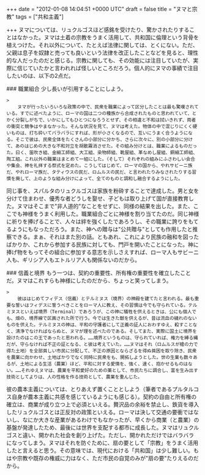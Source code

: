 
+++
date = "2012-01-08 14:04:51 +0000 UTC"
draft = false
title = "ヌマと宗教"
tags = ["共和主義"]

+++
ヌマについては、リュクルゴスほど感銘を受けたり、驚かされたりすることはなかった。ヌマは土着の宗教をうまく活用して、共和国に倫理という背骨を植えつけた。それ以外について、たとえば法律に関しては、とくにない。ただ、父親は息子を奴隷と売っても良いという法律を改正したことなどを見ると、理性的な人だったのだと感じる。宗教に関しても、その効能には注目していたが、実際に信じていたかと言われれば怪しいところだろう。個人的にヌマの事績で注目したいのは、以下の2点だ。

<div class="section">
    ### 職業組合
    少し長いが引用することにしよう。

    >
        ヌマが行ったいろいろな政策の中で、民衆を職業によって区分したことは最も驚嘆されている。すでに述べたように、ローマの国は二つの種族から合成されたものと思われていて、とかく分裂しがちで、いかにしてもひとつになろうとせず、その相違と不和は拭いきれず、両者の衝突と競争はやまなかった。そんな状況を見て、ヌマは考えた。物体の中で混じりにくく硬いものは、打ち砕いてバラバラにすれば、形が小さくなるので、互いにうまく合うようになる。そこで彼は、民衆全体をたくさんの小部分に分かち、さらに次々に、別の小部分に分けて、あのはじめの大きな不和対立を胡散霧消させた。その組み分けとは、職業によるものだった。曰く、笛吹き組、金細工師組、大工組、染物師組、靴屋組、革なめし屋組、銅細工師組、陶工組。これ以外の職業はまとめて一組にした。（そして）それぞれの組みにふさわしい会合や集会、神を礼拝する祭式を定めた。こうしてはじめて、ローマの国から、やれサビーニ族だ、やれローマ族だ、タティウスの民だ、ロムルスの民だ、と言われたりみなされたりする習慣を廃して、上のような組み分けによって、全てのものと調和し融合するようにした。

    
同じ事を、スパルタのリュクルゴスは家族を粉砕することで達成した。男と女を分けて住まわせ、優秀な者どうしを娶せ、子どもは取り上げて国が直接教育した。ヌマはそこまで"非人道的"なことをせずに、同様の結果を出した。また、ここでも神様をうまく利用した。職業組合ごとに神様を割り当てたのだ。同じ神様に祈りを捧げることで、人々は絆を強くしたであろうし、その職業に誇りをもてるようにもなっただろう。また、神への贈与は"公共贈与"としても作用したと推察できる。まぁ、それはまた別の話。ともあれ、これにより民族の融和を図ったばかりか、これから参加する民族に対しても、門戸を開いたことになった。神に捧げ物をもってその組合に参加する意志を示しさえすれば、ローマ人もサビーニ人も、ギリシア人もエトルリア人も関係ないのだから。

</div>
<div class="section">
    ### 信義と境界
    もう一つは、契約の重要性、所有権の重要性を確立したことだ。ヌマはこれすらも神様にしたのだから、ちょっと笑ってしまう。

    >
        彼ははじめてフィデス（信義）とテルミヌス（境界）の神殿を建てたと言われる。最も重要な誓いはフィデスに誓うべきことをローマ人に教え、その習慣は今でも守られている。テルミヌスといえば境界（Terminal）であろうが、この神に犠牲を供えるときは、公にも個人でも、畑の、境界線で区画された所で行う。今では生きた獣を供えるが、昔は流血の穢れのないものを供えた。テルミヌスの神は、平和の守護者にして正義の証人におわすゆえ、殺すことなく、清浄でなければならぬと、ヌマが理を述べたのである。そしてまた、実際に国土に境界を設けたのはこの王であったと思われる。……境界というものは、守られていれば、権力を縛る縄だが、守らなければ不正の証となる、と彼は考えていた。……ヌマはそれ（ロムルスが槍の力で得た土地）を全部貧しい市民に分配して、不正の原因とならざるを得ぬ貧困を取り除き、民衆を農業に向かわせ、土地ばかりでなく同時に民衆をも、開拓しようとした。世の生業も数々あるが、土地による生活（農業）ほど、平和に対する愛情を、強く、速く、抱かせるものはない。……それゆえヌマは、農業を平和愛好のための薬として、市民たちに調合し、富を生み出す技術としてよりは、人の性格を作る技術として、農業を重んじた。

    
彼の農本主義については、とりあえず置くこととしよう（筆者であるプルタルコス自身が農本主義に共感を感じているようにも感じる）。契約の自由と所有権の確立は、商業が成り立つ上で必須といえる。贅沢品の余裕を禁止し、鉄貨を導入したリュクルゴスとは正反対の政策といえる。ローマは決して交通の要衝ではないし、なにか大きな産業があるわけでもなかったが、早くから商業（と農業）の基盤が発達したため、最後には世界を支配する都市に成長した。ヌマはリュクルゴスと違い、開かれた社会を創り上げた。ただし、開かれただけではバラバラになってしまう。ヌマはそれを防ぐために、扇の要として「宗教」をうまく活用したと言えると思う。その意味では、現代における「共和国」は少し難しい。もはや宗教や既存の権威に力はなく、ただ市民の自覚のみが"扇の要"たりえるのだから。

</div>

